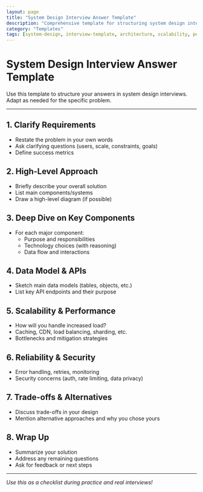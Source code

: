 ```yaml
---
layout: page
title: "System Design Interview Answer Template"
description: "Comprehensive template for structuring system design interview answers including requirements, architecture, scalability, and trade-offs"
category: "Templates"
tags: [system-design, interview-template, architecture, scalability, performance, reliability, trade-offs]
---
```


# System Design Interview Answer Template

Use this template to structure your answers in system design interviews. Adapt as needed for the specific problem.

---

## 1. Clarify Requirements

- Restate the problem in your own words
- Ask clarifying questions (users, scale, constraints, goals)
- Define success metrics

## 2. High-Level Approach

- Briefly describe your overall solution
- List main components/systems
- Draw a high-level diagram (if possible)

## 3. Deep Dive on Key Components

- For each major component:
  - Purpose and responsibilities
  - Technology choices (with reasoning)
  - Data flow and interactions

## 4. Data Model & APIs

- Sketch main data models (tables, objects, etc.)
- List key API endpoints and their purpose

## 5. Scalability & Performance

- How will you handle increased load?
- Caching, CDN, load balancing, sharding, etc.
- Bottlenecks and mitigation strategies

## 6. Reliability & Security

- Error handling, retries, monitoring
- Security concerns (auth, rate limiting, data privacy)

## 7. Trade-offs & Alternatives

- Discuss trade-offs in your design
- Mention alternative approaches and why you chose yours

## 8. Wrap Up

- Summarize your solution
- Address any remaining questions
- Ask for feedback or next steps

---

_Use this as a checklist during practice and real interviews!_
